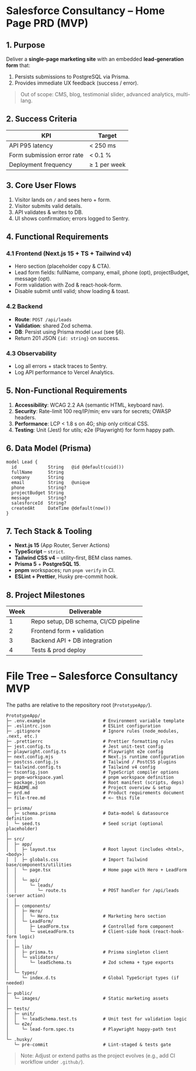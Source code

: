 # Salesforce Consultancy – Home Page PRD (MVP)

## 1. Purpose

Deliver a **single-page marketing site** with an embedded **lead-generation form** that:

1. Persists submissions to PostgreSQL via Prisma.
2. Provides immediate UX feedback (success / error).

> Out of scope: CMS, blog, testimonial slider, advanced analytics, multi-lang.

## 2. Success Criteria

| KPI                        | Target       |
| -------------------------- | ------------ |
| API P95 latency            | < 250 ms     |
| Form submission error rate | < 0.1 %      |
| Deployment frequency       | ≥ 1 per week |

## 3. Core User Flows

1. Visitor lands on `/` and sees hero + form.
2. Visitor submits valid details.
3. API validates & writes to DB.
4. UI shows confirmation; errors logged to Sentry.

## 4. Functional Requirements

### 4.1 Frontend (Next.js 15 + TS + Tailwind v4)

- Hero section (placeholder copy & CTA).
- Lead form fields: fullName, company, email, phone (opt), projectBudget, message (opt).
- Form validation with Zod & react-hook-form.
- Disable submit until valid; show loading & toast.

### 4.2 Backend

- **Route**: `POST /api/leads`
- **Validation**: shared Zod schema.
- **DB**: Persist using Prisma model `Lead` (see §6).
- Return 201 JSON `{id: string}` on success.

### 4.3 Observability

- Log all errors + stack traces to Sentry.
- Log API performance to Vercel Analytics.

## 5. Non-Functional Requirements

1. **Accessibility**: WCAG 2.2 AA (semantic HTML, keyboard nav).
2. **Security**: Rate-limit 100 req/IP/min; env vars for secrets; OWASP headers.
3. **Performance**: LCP < 1.8 s on 4G; ship only critical CSS.
4. **Testing**: Unit (Jest) for utils; e2e (Playwright) for form happy path.

## 6. Data Model (Prisma)

```prisma
model Lead {
  id            String   @id @default(cuid())
  fullName      String
  company       String
  email         String   @unique
  phone         String?
  projectBudget String
  message       String?
  salesforceId  String?
  createdAt     DateTime @default(now())
}
```

## 7. Tech Stack & Tooling

- **Next.js 15** (App Router, Server Actions)
- **TypeScript** – `strict`.
- **Tailwind CSS v4** – utility-first, BEM class names.
- **Prisma 5** + **PostgreSQL 15**.
- **pnpm** workspaces; run `pnpm verify` in CI.
- **ESLint + Prettier**, Husky pre-commit hook.

## 8. Project Milestones

| Week | Deliverable                           |
| ---- | ------------------------------------- |
| 1    | Repo setup, DB schema, CI/CD pipeline |
| 2    | Frontend form + validation            |
| 3    | Backend API + DB integration          |
| 4    | Tests & prod deploy                   |

# File Tree – Salesforce Consultancy MVP

The paths are relative to the repository root (`PrototypeApp/`).

```text
PrototypeApp/
├─ .env.example                      # Environment variable template
├─ .eslintrc.json                    # ESLint configuration
├─ .gitignore                        # Ignore rules (node_modules, .next, etc.)
├─ .prettierrc                       # Prettier formatting rules
├─ jest.config.ts                    # Jest unit-test config
├─ playwright.config.ts              # Playwright e2e config
├─ next.config.mjs                   # Next.js runtime configuration
├─ postcss.config.js                 # Tailwind / PostCSS plugins
├─ tailwind.config.ts                # Tailwind v4 config
├─ tsconfig.json                     # TypeScript compiler options
├─ pnpm-workspace.yaml               # pnpm workspace definition
├─ package.json                      # Root manifest (scripts, deps)
├─ README.md                         # Project overview & setup
├─ prd.md                            # Product requirements document
├─ file-tree.md                      # <— this file
│
├─ prisma/
│  ├─ schema.prisma                  # Data-model & datasource definition
│  └─ seed.ts                        # Seed script (optional placeholder)
│
├─ src/
│  ├─ app/
│  │  ├─ layout.tsx                  # Root layout (includes <html>, <body>)
│  │  ├─ globals.css                 # Import Tailwind base/components/utilities
│  │  └─ page.tsx                    # Home page with Hero + LeadForm
│  │
│  │  └─ api/
│  │     └─ leads/
│  │        └─ route.ts              # POST handler for /api/leads (server action)
│  │
│  ├─ components/
│  │  ├─ Hero/
│  │  │  └─ Hero.tsx                 # Marketing hero section
│  │  └─ LeadForm/
│  │     ├─ LeadForm.tsx             # Controlled form component
│  │     └─ useLeadForm.ts           # Client-side hook (react-hook-form logic)
│  │
│  ├─ lib/
│  │  ├─ prisma.ts                   # Prisma singleton client
│  │  └─ validators/
│  │     └─ leadSchema.ts            # Zod schema + type exports
│  │
│  └─ types/
│     └─ index.d.ts                  # Global TypeScript types (if needed)
│
├─ public/
│  └─ images/                        # Static marketing assets
│
├─ tests/
│  ├─ unit/
│  │  └─ leadSchema.test.ts          # Unit test for validation logic
│  └─ e2e/
│     └─ lead-form.spec.ts           # Playwright happy-path test
│
└─ .husky/
   └─ pre-commit                     # Lint-staged & tests gate
```

> Note: Adjust or extend paths as the project evolves (e.g., add CI workflow under `.github/`).
